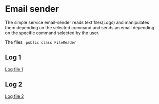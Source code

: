 # Email sender 

The simple service email-sender reads text files(Logs) and manipulates them depending on the selected command and sends an email depending on the specific command selected by the user.

The files
 <code class="language-java">
    public class FileReader
  </code>




## Log 1
[Log file 1](https://github.com/DenisBuserski/email-sender/blob/main/src/main/resources/logs-1.txt)

## Log 2
[Log file 2](https://github.com/DenisBuserski/email-sender/blob/main/src/main/resources/logs-2.txt)
